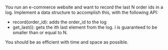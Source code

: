 You run an e-commerce website and want to record the last N order ids in a log.
Implement a data structure to accomplish this, with the following API:

 * record(order_id): adds the order_id to the log
 * get_last(i): gets the ith last element from the log. i is guaranteed to be
   smaller than or equal to N.

You should be as efficient with time and space as possible.
